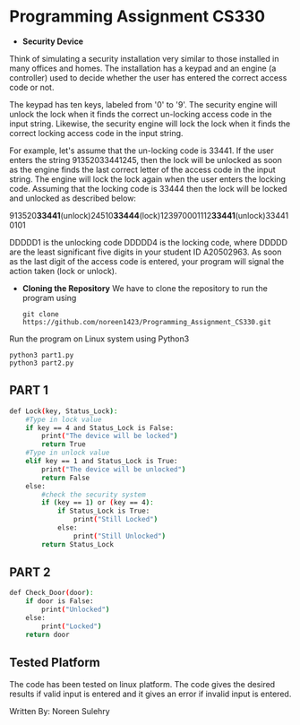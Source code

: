 # Programming Assignment CS330
* **Security Device**

Think of simulating a security installation very similar to those installed in many offices and homes. The installation has a keypad and an engine (a controller) used to decide whether the user has entered the correct access code or not.

The keypad has ten keys, labeled from '0' to '9'. The security engine will unlock the lock when it finds the correct un-locking access code in the input string. Likewise, the security engine will lock the lock when it finds the correct locking access code in the input string.

For example, let's assume that the un-locking code is 33441. If the user enters the string 91352033441245, then the lock will be unlocked as soon as the engine finds the last correct letter of the access code in the input string. The engine will lock the lock again when the user enters the locking code. Assuming that the locking code is 33444 then the lock will be locked and unlocked as described below:

913520**33441**(unlock)24510**33444**(lock)123970001112**33441**(unlock)334410101
               
DDDDD1 is the unlocking code DDDDD4 is the locking code, where DDDDD are the least significant five digits in your student ID A20502963. As soon as the last digit of the access code is entered, your program will signal the action taken (lock or unlock).

* **Cloning the Repository** 
We have to clone the repository to run the program using
  
   `git clone https://github.com/noreen1423/Programming_Assignment_CS330.git`
  
Run the program on Linux system using Python3

    python3 part1.py
    python3 part2.py

## PART 1
``` bash
def Lock(key, Status_Lock):
    #Type in lock value
    if key == 4 and Status_Lock is False: 
        print("The device will be locked")
        return True
    #Type in unlock value
    elif key == 1 and Status_Lock is True: 
        print("The device will be unlocked")
        return False
    else:
        #check the security system
        if (key == 1) or (key == 4): 
            if Status_Lock is True:
                print("Still Locked")
            else:
                print("Still Unlocked")
        return Status_Lock
```

## PART 2

```bash
def Check_Door(door):
    if door is False:
        print("Unlocked")
    else:
        print("Locked")
    return door
```
  
## Tested Platform
The code has been tested on linux platform. The code gives the desired results if valid input is entered and it gives an error if invalid input is entered. 
  
  
 
 Written By: Noreen Sulehry
 
